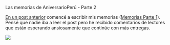 Las memorias de AniversarioPerú - Parte 2


[En un post
anterior](http://aniversarioperu.utero.pe/2014/06/28/las-memorias-de-aniversarioperu-parte-1/)
    comencé a escribir mis memorias 
    ([Memorias Parte 1](http://aniversarioperu.utero.pe/2014/06/28/las-memorias-de-aniversarioperu-parte-1/)).
Pensé que nadie iba a leer el post pero he recibido comentarios de lectores que
están esperando ansiosamente que continúe con más entregas.

![](images/2014-07-07_memorias_0.png)


